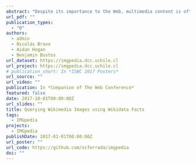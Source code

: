 ```yaml
---
abstract: "Despite its importance to the Web, multimedia content is often neglected when building and designing knowledge-bases: though descriptive metadata and links are often provided for images, video, etc., the multimedia content itself is often treated as opaque and is rarely analysed. IMGpedia is an effort to bring together the images of Wikimedia Commons (including visual information), and relevant knowledge-bases such as Wikidata and DBpedia. The result is a knowledge-base that incorporates similarity relations between the images based on visual descriptors, as well as links to the resources of Wikidata and DBpedia that relate to the image. Using the IMGpedia SPARQL endpoint, it is then possible to perform visuo-semantic queries, combining the semantic facts extracted from the external resources and the similarity relations of the images. This paper presents a new web interface to browse and explore the dataset of IMGpedia in a more friendly manner, as well as new visuo-semantic queries that can be answered using 6 million recently added links from IMGpedia to Wikidata. We also discuss future directions we foresee for the IMGpedia project."
url_pdf: ""
publication_types:
  - "0"
authors:
  - admin
  - Nicolás Bravo
  - Aidan Hogan
  - Benjamin Bustos
url_dataset: https://imgpedia.dcc.uchile.cl
url_project: https://imgpedia.dcc.uchile.cl
# publication_short: In *ISWC 2017 Posters*
url_source: ""
url_video: ""
publication: In *Companion of The Web Conference*
featured: false
date: 2017-10-01T00:00:00Z
url_slides: ""
title: Querying Wikimedia Images using Wikidata Facts
tags:
  - IMGpedia
projects:
  - IMGpedia
publishDate: 2017-01-01T00:00:00Z
url_poster: ""
url_code: https://github.com/scferrada/imgpedia
doi: ""
---
```


